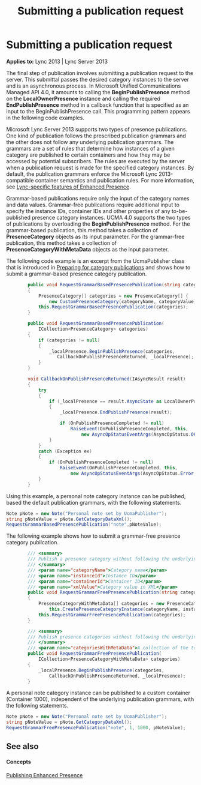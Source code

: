 ﻿---
title: Submitting a publication request
TOCTitle: Submitting a publication request
ms:assetid: 1fbd105d-cc44-40ac-9d78-44fe62b8b78a
ms:mtpsurl: https://msdn.microsoft.com/en-us/library/Dn454643(v=office.15)
ms:contentKeyID: 57092889
ms.date: 07/24/2014
mtps_version: v=office.15
dev_langs:
- csharp
---

# Submitting a publication request


**Applies to:** Lync 2013 | Lync Server 2013

The final step of publication involves submitting a publication request to the server. This submittal passes the desired category instances to the server and is an asynchronous process. In Microsoft Unified Communications Managed API 4.0, it amounts to calling the **BeginPublishPresence** method on the **LocalOwnerPresence** instance and calling the required **EndPublishPresence** method in a callback function that is specified as an input to the BeginPublishPresence call. This programming pattern appears in the following code examples.

Microsoft Lync Server 2013 supports two types of presence publications. One kind of publication follows the prescribed publication grammars and the other does not follow any underlying publication grammars. The grammars are a set of rules that determine how instances of a given category are published to certain containers and how they may be accessed by potential subscribers. The rules are executed by the server when a publication request is made for the specified category instances. By default, the publication grammars enforce the Microsoft Lync 2013-compatible container semantics and publication rules. For more information, see [Lync-specific features of Enhanced Presence](lync-specific-features-of-enhanced-presence.md).

Grammar-based publications require only the input of the category names and data values. Grammar-free publications require additional input to specify the instance IDs, container IDs and other properties of any to-be-published presence category instances. UCMA 4.0 supports the two types of publications by overloading the **BeginPublishPresence** method. For the grammar-based publication, this method takes a collection of **PresenceCategory** objects as its input parameter. For the grammar-free publication, this method takes a collection of **PresenceCategoryWithMetaData** objects as the input parameter.

The following code example is an excerpt from the UcmaPublisher class that is introduced in [Preparing for category publications](preparing-for-category-publications.md) and shows how to submit a grammar-based presence category publication.

``` csharp
        public void RequestGrammarBasedPresencePublication(string categoryName, string categoryValue)
        {
            PresenceCategory[] categories = new PresenceCategory[] { 
                new CustomPresenceCategory(categoryName, categoryValue) };
            this.RequestGrammarBasedPresencePublication(categories);
        }

        public void RequestGrammarBasedPresencePublication(
            ICollection<PresenceCategory> categories)
        {
            if (categories != null)
            {
                _localPresence.BeginPublishPresence(categories,
                   CallbackOnPublishPresenceReturned, _localPresence);
            }
        }

        void CallbackOnPublishPresenceReturned(IAsyncResult result)
        {
            try
            {
                if (_localPresence == result.AsyncState as LocalOwnerPresence)
                {
                    _localPresence.EndPublishPresence(result);

                    if (OnPublishPresenceCompleted != null)
                        RaiseEvent(OnPublishPresenceCompleted, this, 
                            new AsyncOpStatusEventArgs(AsyncOpStatus.OK, null));
                }
            }
            catch (Exception ex)
            {
                if (OnPublishPresenceCompleted != null)
                    RaiseEvent(OnPublishPresenceCompleted, this, 
                        new AsyncOpStatusEventArgs(AsyncOpStatus.Error, ex));
            }
        }
```

Using this example, a personal note category instance can be published, based the default publication grammars, with the following statements.

``` csharp
Note pNote = new Note("Personal note set by UcmaPublisher");
string pNoteValue = pNote.GetCategoryDataXml();
RequestGrammarBasedPresencePublication("note",pNoteValue);
```

The following example shows how to submit a grammar-free presence category publication.

``` csharp
        /// <summary>
        /// Publish a presence category without following the underlying publication grammar.
        /// </summary>
        /// <param name="categoryName">Category name</param>
        /// <param name="instanceId">Instance ID</param>
        /// <param name="containerId">Container ID</param>
        /// <param name="xmlValue">Category value in XML</param>
        public void RequestGrammarFreePresencePublication(string categoryName, long instanceId, int containerId, string xmlValue)
        {
            PresenceCategoryWithMetaData[] categories = new PresenceCategoryWithMetaData[] {
                this.CreatePresenceCategoryInstance(categoryName, instanceId, containerId, xmlValue) };
            this.RequestGrammarFreePresencePublication(categories);
        }

        /// <summary>
        /// Publish presence categories without following the underlying publication grammar.
        /// </summary>
        /// <param name="categoriesWithMetaData">A collection of the to be published categories.</param>
        public void RequestGrammarFreePresencePublication(
            ICollection<PresenceCategoryWithMetaData> categories)
        {
            _localPresence.BeginPublishPresence(categories,
                CallbackOnPublishPresenceReturned, _localPresence);
        }
```

A personal note category instance can be published to a custom container (Container 1000), independent of the underlying publication grammars, with the following statements.

``` csharp
Note pNote = new Note("Personal note set by UcmaPublisher");
string pNoteValue = pNote.GetCategoryDataXml();
RequestGrammarFreePresencePublication("note", 1, 1000, pNoteValue);
```

## See also

#### Concepts

[Publishing Enhanced Presence](publishing-enhanced-presence.md)

